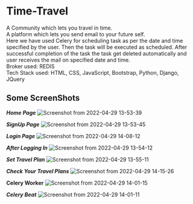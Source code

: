 # Time-Travel
A Community which lets you travel in time.<br>
A platform which lets you send email to your future self.<br>
Here we have used Celery for scheduling task as per the date and time specified by the user. Then the task will be executed as scheduled. After successful completion of the task the task get deleted automatically and user receives the mail on specified date and time.<br>
Broker used: REDIS<br>
Tech Stack used: HTML, CSS, JavaScript, Bootstrap, Python, Django, JQuery

Some ScreenShots
-----------------------------
***********************Home Page***********************
![Screenshot from 2022-04-29 13-53-39](https://user-images.githubusercontent.com/53996396/165910826-f63f5e30-223a-495f-b744-7984f89012f9.png)

*******************SignUp Page*******************
![Screenshot from 2022-04-29 13-53-45](https://user-images.githubusercontent.com/53996396/165910944-51de2d07-d74a-4e30-8bb0-ab1bb3d21a80.png)

*******************Login Page*******************
![Screenshot from 2022-04-29 14-08-12](https://user-images.githubusercontent.com/53996396/165911582-b3d35a6b-23ab-4485-8b91-90fbfa89206e.png)

*****************After Logging In*****************
![Screenshot from 2022-04-29 13-54-12](https://user-images.githubusercontent.com/53996396/165911696-e68a4703-be91-4b8b-9b4a-32ca409c9670.png)

*****************Set Travel Plan*****************
![Screenshot from 2022-04-29 13-55-11](https://user-images.githubusercontent.com/53996396/165911961-f35638ea-ef07-4ca1-a3fd-daa78654dc24.png)

*******************Check Your Travel Plans*******************
![Screenshot from 2022-04-29 14-15-26](https://user-images.githubusercontent.com/53996396/165912639-cc8526e1-ae0e-4b0c-978a-09108e9b7bf7.png)

************************Celery Worker************************
![Screenshot from 2022-04-29 14-01-15](https://user-images.githubusercontent.com/53996396/165912141-4325d996-b433-4b2c-936b-7f2f11dc5a13.png)

*************************Celery Beat*************************
![Screenshot from 2022-04-29 14-01-11](https://user-images.githubusercontent.com/53996396/165912226-89fe3ff0-00d7-4a0a-a372-90142c3b96f0.png)


